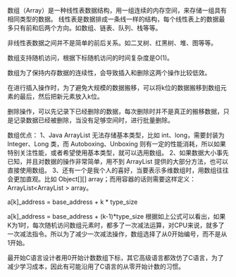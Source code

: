 数组（Array）是一种线性表数据结构，用一组连续的内存空间，来存储一组具有相同类型的数据。
线性表是数据排成一条线一样的结构，每个线性表上的数据最多只有前和后两个方向。如数组、链表、队列、栈等等。

非线性表数据之间并不是简单的前后关系。如二叉树、红黑树、堆、图等等。

数组支持随机访问，根据下标随机访问的时间复杂度是O(1)。

数组为了保持内存数据的连续性，会导致插入和删除这两个操作比较低效。

在进行插入操作时，为了避免大规模的数据搬移，可以将k位的数据搬移到数组元素的最后，然后把新元素放入k位。

删除操作，可以先记录下已经删除的数据，每次删除时并不是真正的搬移数据，只是记录数据已经被删除，当没有足够空间时，进行批量删除。

数组优点：
1、Java ArrayList 无法存储基本类型，比如 int、long，需要封装为 Integer、Long 类，而 Autoboxing、Unboxing 则有一定的性能消耗，所以如果特别关注性能，或者希望使用基本类型，就可以选用数组。
2、如果数据大小事先已知，并且对数据的操作非常简单，用不到 ArrayList 提供的大部分方法，也可以直接使用数组。
3、还有一个是我个人的喜好，当要表示多维数组时，用数组往往会更加直观。比如 Object[][] array；而用容器的话则需要这样定义：ArrayList<ArrayList<object> > array。


a[k]_address = base_address + k * type_size

a[k]_address = base_address + (k-1)*type_size
根据如上公式可以看出，如果K为1时，每次随机访问数组元素时，都多了一次减法运算，对CPU来说，就多了一次减法指令。所以为了减少一次减法操作，数组选择了从0开始编号，而不是从1开始。

最开始C语言设计者用0开始计数数组下标，其它高级语言都效仿了C语言，为了减少学习成本，因此有可能沿用了C语言的从零开始计数的习惯。
